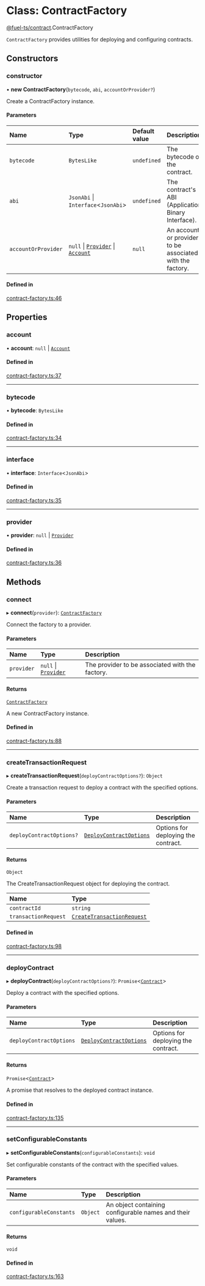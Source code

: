 # Class: ContractFactory

[@fuel-ts/contract](/api/Contract/index.md).ContractFactory

`ContractFactory` provides utilities for deploying and configuring contracts.

## Constructors

### constructor

• **new ContractFactory**(`bytecode`, `abi`, `accountOrProvider?`)

Create a ContractFactory instance.

#### Parameters

| Name | Type | Default value | Description |
| :------ | :------ | :------ | :------ |
| `bytecode` | `BytesLike` | `undefined` | The bytecode of the contract. |
| `abi` | `JsonAbi` \| `Interface`&lt;`JsonAbi`\> | `undefined` | The contract's ABI (Application Binary Interface). |
| `accountOrProvider` | ``null`` \| [`Provider`](/api/Providers/Provider.md) \| [`Account`](/api/Wallet/Account.md) | `null` | An account or provider to be associated with the factory. |

#### Defined in

[contract-factory.ts:46](https://github.com/FuelLabs/fuels-ts/blob/8928ad39/packages/contract/src/contract-factory.ts#L46)

## Properties

### account

• **account**: ``null`` \| [`Account`](/api/Wallet/Account.md)

#### Defined in

[contract-factory.ts:37](https://github.com/FuelLabs/fuels-ts/blob/8928ad39/packages/contract/src/contract-factory.ts#L37)

___

### bytecode

• **bytecode**: `BytesLike`

#### Defined in

[contract-factory.ts:34](https://github.com/FuelLabs/fuels-ts/blob/8928ad39/packages/contract/src/contract-factory.ts#L34)

___

### interface

• **interface**: `Interface`&lt;`JsonAbi`\>

#### Defined in

[contract-factory.ts:35](https://github.com/FuelLabs/fuels-ts/blob/8928ad39/packages/contract/src/contract-factory.ts#L35)

___

### provider

• **provider**: ``null`` \| [`Provider`](/api/Providers/Provider.md)

#### Defined in

[contract-factory.ts:36](https://github.com/FuelLabs/fuels-ts/blob/8928ad39/packages/contract/src/contract-factory.ts#L36)

## Methods

### connect

▸ **connect**(`provider`): [`ContractFactory`](/api/Contract/ContractFactory.md)

Connect the factory to a provider.

#### Parameters

| Name | Type | Description |
| :------ | :------ | :------ |
| `provider` | ``null`` \| [`Provider`](/api/Providers/Provider.md) | The provider to be associated with the factory. |

#### Returns

[`ContractFactory`](/api/Contract/ContractFactory.md)

A new ContractFactory instance.

#### Defined in

[contract-factory.ts:88](https://github.com/FuelLabs/fuels-ts/blob/8928ad39/packages/contract/src/contract-factory.ts#L88)

___

### createTransactionRequest

▸ **createTransactionRequest**(`deployContractOptions?`): `Object`

Create a transaction request to deploy a contract with the specified options.

#### Parameters

| Name | Type | Description |
| :------ | :------ | :------ |
| `deployContractOptions?` | [`DeployContractOptions`](/api/Contract/index.md#deploycontractoptions) | Options for deploying the contract. |

#### Returns

`Object`

The CreateTransactionRequest object for deploying the contract.

| Name | Type |
| :------ | :------ |
| `contractId` | `string` |
| `transactionRequest` | [`CreateTransactionRequest`](/api/Providers/CreateTransactionRequest.md) |

#### Defined in

[contract-factory.ts:98](https://github.com/FuelLabs/fuels-ts/blob/8928ad39/packages/contract/src/contract-factory.ts#L98)

___

### deployContract

▸ **deployContract**(`deployContractOptions?`): `Promise`&lt;[`Contract`](/api/Program/Contract.md)\>

Deploy a contract with the specified options.

#### Parameters

| Name | Type | Description |
| :------ | :------ | :------ |
| `deployContractOptions` | [`DeployContractOptions`](/api/Contract/index.md#deploycontractoptions) | Options for deploying the contract. |

#### Returns

`Promise`&lt;[`Contract`](/api/Program/Contract.md)\>

A promise that resolves to the deployed contract instance.

#### Defined in

[contract-factory.ts:135](https://github.com/FuelLabs/fuels-ts/blob/8928ad39/packages/contract/src/contract-factory.ts#L135)

___

### setConfigurableConstants

▸ **setConfigurableConstants**(`configurableConstants`): `void`

Set configurable constants of the contract with the specified values.

#### Parameters

| Name | Type | Description |
| :------ | :------ | :------ |
| `configurableConstants` | `Object` | An object containing configurable names and their values. |

#### Returns

`void`

#### Defined in

[contract-factory.ts:163](https://github.com/FuelLabs/fuels-ts/blob/8928ad39/packages/contract/src/contract-factory.ts#L163)
